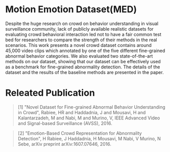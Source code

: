 # Motion Emotion Dataset(MED) 
Despite the huge research on crowd on behavior understanding in visual surveillance community, lack of publicly available realistic datasets for evaluating crowd behavioral interaction led not to have a fair common test bed for researchers to compare the strength of their methods in the real scenarios. This work presents a novel crowd dataset contains around 45,000 video clips which annotated by one of the five different fine-grained abnormal behavior categories.
We also evaluated two state-of-the-art methods on our dataset, showing that our dataset can be effectively used as a benchmark for fine-grained abnormality detection. The details of the dataset and the results of the baseline methods are presented in the paper.


# Releated Publication

> [1] "Novel Dataset for Fine-grained Abnormal Behavior Understanding in Crowd", Rabiee, HR and Haddadnia, J and Mousavi, H and Kalantarzadeh, M and Nabi, M and Murino, V, IEEE Advanced Video and Signal-based Surveillance (AVSS), 2016.

> [2] "Emotion-Based Crowd Representation for Abnormality Detection", H Rabiee, J Haddadnia, H Mousavi, M Nabi, V Murino, N Sebe, arXiv preprint arXiv:1607.07646, 2016.
